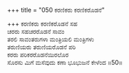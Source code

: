 +++
title = "050 ಕರಣಿಕರು ಕರಣಿಕರೊಡನೆ"

+++
ಕರಣಿಕರು ಕರಣಿಕರೊಡನೆ ಸಹ  
ಚರರು ಸಹಚರರೊಡನೆ ಸಾವಂ  
ತರಲಿ ಸಾವಂತರುಗಳಾ ಮಂತ್ರಿಯಲಿ ಮಂತ್ರಿಗಳು   
ತರುಣಿಯರು ತರುಣಿಯರೊಡನೆ ಪರಿ  
ಕರರು ಪರಿಕರರೊಡನೆಯಿರಲೊರ     
ಸೊರಸು ಮಿಗೆ ಮಸೆವುದು ಕಣಾ ಭೂಭುಜನೆ ಕೇಳೆಂದ     ॥50॥